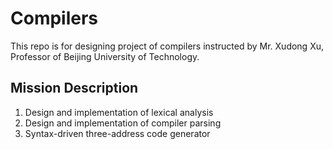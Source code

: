 # Compilers
This repo is for designing project of compilers instructed by Mr. Xudong Xu, Professor of Beijing University of Technology.

## Mission Description
1. Design and implementation of lexical analysis
2. Design and implementation of compiler parsing
3. Syntax-driven three-address code generator


